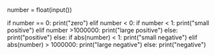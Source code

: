 number = float(input())

if number == 0:
    print("zero")
elif number < 0:
    if number < 1:
        print("small positive")
    elif number >1000000:
        print("large positive")
    else:
        print("positive")
else:
    if abs(number) < 1:
        print("small negative")
    elif abs(number) > 1000000:
        print("large negative")
    else:
        print("negative")